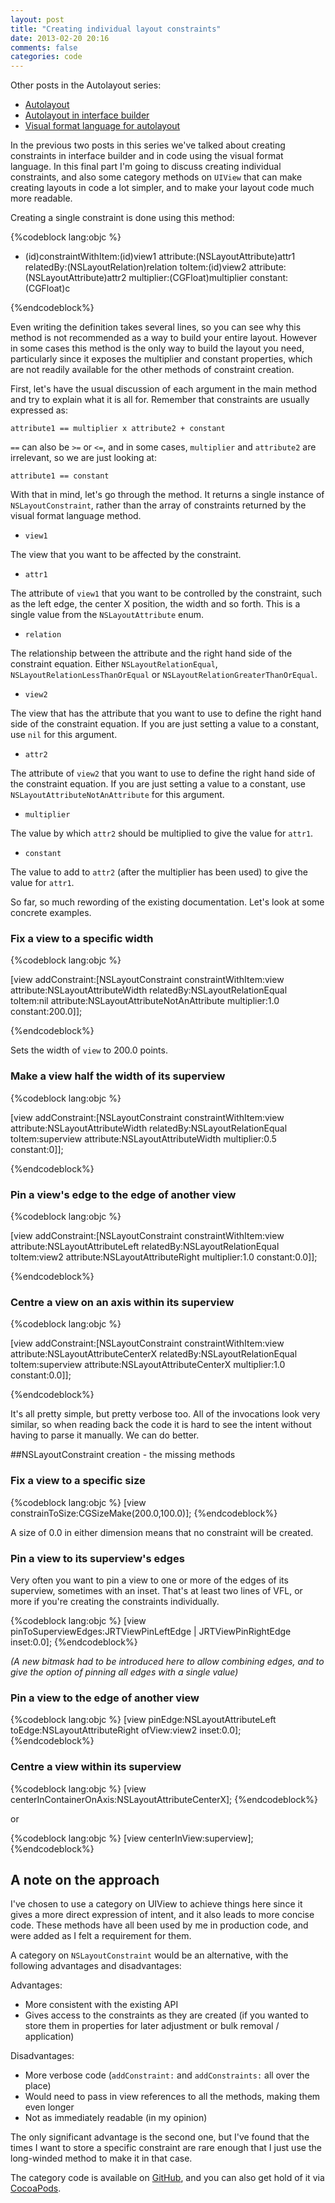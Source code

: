 ```yaml
---
layout: post
title: "Creating individual layout constraints"
date: 2013-02-20 20:16
comments: false
categories: code
---
```


Other posts in the Autolayout series:

- [Autolayout](/blog/2013/01/13/autolayout/)
- [Autolayout in interface builder](/blog/2014/03/10/autolayout-in-interface-builder-xcode-5-dot-1/)
- [Visual format language for autolayout](/blog/2013/01/31/visual-format-language-for-autolayout/)

In the previous two posts in this series we've talked about creating constraints in interface builder and in code using the visual format language. In this final part I'm going to discuss creating individual constraints, and also some category methods on `UIView` that can make creating layouts in code a lot simpler, and to make your layout code much more readable.  

Creating a single constraint is done using this method:

{%codeblock lang:objc %}

+ (id)constraintWithItem:(id)view1 
                attribute:(NSLayoutAttribute)attr1 
                relatedBy:(NSLayoutRelation)relation 
                   toItem:(id)view2 
                attribute:(NSLayoutAttribute)attr2 
               multiplier:(CGFloat)multiplier 
                 constant:(CGFloat)c

{%endcodeblock%}

Even writing the definition takes several lines, so you can see why this method is not recommended as a way to build your entire layout. However in some cases this method is the only way to build the layout you need, particularly since it exposes the multiplier and constant properties, which are not readily available for the other methods of constraint creation. 

<!--more-->

First, let's have the usual discussion of each argument in the main method and try to explain what it is all for. Remember that constraints are usually expressed as:

    attribute1 == multiplier x attribute2 + constant
    
`==` can also be `>=` or `<=`, and in some cases, `multiplier` and `attribute2` are irrelevant, so we are just looking at:

    attribute1 == constant
    
With that in mind, let's go through the method. It returns a single instance of `NSLayoutConstraint`, rather than the array of constraints returned by the visual format language method. 

- `view1`

The view that you want to be affected by the constraint. 

- `attr1`

The attribute of `view1` that you want to be controlled by the constraint, such as the left edge, the center X position, the width and so forth. This is a single value from the `NSLayoutAttribute` enum. 

- `relation`

The relationship between the attribute and the right hand side of the constraint equation. Either `NSLayoutRelationEqual`, `NSLayoutRelationLessThanOrEqual` or `NSLayoutRelationGreaterThanOrEqual`. 

- `view2`

The view that has the attribute that you want to use to define the right hand side of the constraint equation. If you are just setting a value to a constant, use `nil` for this argument.

- `attr2`

The attribute of `view2` that you want to use to define the right hand side of the constraint equation. If you are just setting a value to a constant, use `NSLayoutAttributeNotAnAttribute` for this argument. 

- `multiplier`

The value by which `attr2` should be multiplied to give the value for `attr1`. 

- `constant`

The value to add to `attr2` (after the multiplier has been used) to give the value for `attr1`.
    
So far, so much rewording of the existing documentation. Let's look at some concrete examples. 

### Fix a view to a specific width

{%codeblock lang:objc %}

[view addConstraint:[NSLayoutConstraint constraintWithItem:view 
	attribute:NSLayoutAttributeWidth 
	relatedBy:NSLayoutRelationEqual 
	toItem:nil 
	attribute:NSLayoutAttributeNotAnAttribute 
	multiplier:1.0 
	constant:200.0]];

{%endcodeblock%} 

Sets the width of `view` to 200.0 points.

### Make a view half the width of its superview

{%codeblock lang:objc %}

[view addConstraint:[NSLayoutConstraint constraintWithItem:view
	attribute:NSLayoutAttributeWidth 
	relatedBy:NSLayoutRelationEqual 
	toItem:superview 
	attribute:NSLayoutAttributeWidth 
	multiplier:0.5 
	constant:0]];

{%endcodeblock%} 

### Pin a view's edge to the edge of another view

{%codeblock lang:objc %}

[view addConstraint:[NSLayoutConstraint constraintWithItem:view
	attribute:NSLayoutAttributeLeft 
	relatedBy:NSLayoutRelationEqual 
	toItem:view2 
	attribute:NSLayoutAttributeRight 
	multiplier:1.0 
	constant:0.0]];

{%endcodeblock%} 

### Centre a view on an axis within its superview

{%codeblock lang:objc %}

[view addConstraint:[NSLayoutConstraint constraintWithItem:view
	attribute:NSLayoutAttributeCenterX 
	relatedBy:NSLayoutRelationEqual 
	toItem:superview 
	attribute:NSLayoutAttributeCenterX 
	multiplier:1.0 
	constant:0.0]];

{%endcodeblock%} 


It's all pretty simple, but pretty verbose too. All of the invocations look very similar, so when reading back the code it is hard to see the intent without having to parse it manually. We can do better.

##NSLayoutConstraint creation - the missing methods

### Fix a view to a specific size

{%codeblock lang:objc %}
[view constrainToSize:CGSizeMake(200.0,100.0)];
{%endcodeblock%}

A size of 0.0 in either dimension means that no constraint will be created.

### Pin a view to its superview's edges

Very often you want to pin a view to one or more of the edges of its superview, sometimes with an inset. That's at least two lines of VFL, or more if you're creating the constraints individually. 

{%codeblock lang:objc %}
[view pinToSuperviewEdges:JRTViewPinLeftEdge | JRTViewPinRightEdge inset:0.0];
{%endcodeblock%}

_(A new bitmask had to be introduced here to allow combining edges, and to give the option of pinning all edges with a single value)_

### Pin a view to the edge of another view

{%codeblock lang:objc %}
[view pinEdge:NSLayoutAttributeLeft toEdge:NSLayoutAttributeRight ofView:view2 inset:0.0];
{%endcodeblock%}

### Centre a view within its superview

{%codeblock lang:objc %}
[view centerInContainerOnAxis:NSLayoutAttributeCenterX];
{%endcodeblock%}

or

{%codeblock lang:objc %}
[view centerInView:superview];
{%endcodeblock%}

## A note on the approach

I've chosen to use a category on UIView to achieve things here since it gives a more direct expression of intent, and it also leads to more concise code. These methods have all been used by me in production code, and were added as I felt a requirement for them. 

A category on `NSLayoutConstraint` would be an alternative, with the following advantages and disadvantages: 

Advantages:

- More consistent with the existing API
- Gives access to the constraints as they are created (if you wanted to store them in properties for later adjustment or bulk removal / application)

Disadvantages:

- More verbose code (`addConstraint:` and `addConstraints:` all over the place)
- Would need to pass in view references to all the methods, making them even longer
- Not as immediately readable (in my opinion)

The only significant advantage is the second one, but I've found that the times I want to store a specific constraint are rare enough that I just use the long-winded method to make it in that case. 

The category code is available on [GitHub](https://github.com/jrturton/UIView-Autolayout), and you can also get hold of it via [CocoaPods](http://www.cocoapods.org/?q=autolayout).





 
